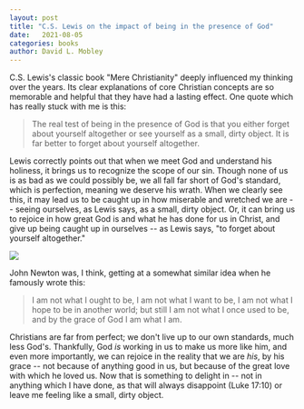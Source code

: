 ```yaml
---
layout: post
title: "C.S. Lewis on the impact of being in the presence of God"
date:   2021-08-05
categories: books
author: David L. Mobley
---
```


C.S. Lewis's classic book "Mere Christianity" deeply influenced my thinking over the years. Its clear explanations of core Christian concepts are so memorable and helpful that they have had a lasting effect. One quote which has really stuck with me is this:
> The real test of being in the presence of God is that you either forget about yourself altogether or see yourself as a small, dirty object. It is far better to forget about yourself altogether.

Lewis correctly points out that when we meet God and understand his holiness, it brings us to recognize the scope of our sin. Though none of us is as bad as we could possibly be, we all fall far short of God's standard, which is perfection, meaning we deserve his wrath. When we clearly see this, it may lead us to be caught up in how miserable and wretched we are -- seeing ourselves, as Lewis says, as a small, dirty object. Or, it can bring us to rejoice in how great God is and what he has done for us in Christ, and give up being caught up in ourselves -- as Lewis says, "to forget about yourself altogether."

<a href="https://www.amazon.com/Mere-Christianity-Lewis-Signature-Classics-ebook/dp/B002BD2UR0?dchild=1&keywords=mere+christianity&qid=1628221000&sr=8-1&linkCode=li2&tag=davidlmobley-20&linkId=61079ebad88374f8b8a96398005288fe&language=en_US&ref_=as_li_ss_il" target="_blank"><img border="0" src="//ws-na.amazon-adsystem.com/widgets/q?_encoding=UTF8&ASIN=B002BD2UR0&Format=_SL160_&ID=AsinImage&MarketPlace=US&ServiceVersion=20070822&WS=1&tag=davidlmobley-20&language=en_US" ></a><img src="https://ir-na.amazon-adsystem.com/e/ir?t=davidlmobley-20&language=en_US&l=li2&o=1&a=B002BD2UR0" width="1" height="1" border="0" alt="" style="border:none !important; margin:0px !important;" />

John Newton was, I think, getting at a somewhat similar idea when he famously wrote this:
> I am not what I ought to be, I am not what I want to be, I am not what I hope to be in another world; but still I am not what I once used to be, and by the grace of God I am what I am.

Christians are far from perfect; we don't live up to our own standards, much less God's. Thankfully, God *is* working in us to make us more like him, and even more importantly, we can rejoice in the reality that we are *his*, by his grace -- not because of anything good in us, but because of the great love with which he loved us. Now that is something to delight in -- not in anything which I have done, as that will always disappoint (Luke 17:10) or leave me feeling like a small, dirty object. 
